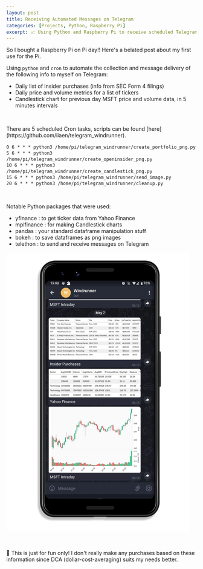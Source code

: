 ```yaml
---
layout: post
title: Receiving Automated Messages on Telegram
categories: [Projects, Python, Raspberry Pi]
excerpt: 📈 Using Python and Raspberry Pi to receive scheduled Telegram messages on stock portfolio and insider purchases
---
```


So I bought a Raspberry Pi on Pi day!! Here's a belated post about my first use for the Pi.  

Using `python` and `cron` to automate the collection and message delivery of the following info to myself on Telegram:
- Daily list of insider purchases (info from SEC Form 4 filings)
- Daily price and volume metrics for a list of tickers
- Candlestick chart for previous day MSFT price and volume data, in 5 minutes intervals  

<p>&nbsp;</p>
There are 5 scheduled Cron tasks, scripts can be found [here](https://github.com/iiaen/telegram_windrunner).  
  
```
0 6 * * * python3 /home/pi/telegram_windrunner/create_portfolio_png.py
5 6 * * * python3 /home/pi/telegram_windrunner/create_openinsider_png.py
10 6 * * * python3 /home/pi/telegram_windrunner/create_candlestick_png.py
15 6 * * * python3 /home/pi/telegram_windrunner/send_image.py
20 6 * * * python3 /home/pi/telegram_windrunner/cleanup.py
```  

<p>&nbsp;</p>
Notable Python packages that were used:  

- yfinance : to get ticker data from Yahoo Finance
- mplfinance : for making Candlestick charts
- pandas : your standard dataframe manipulation stuff
- bokeh : to save dataframes as png images
- telethon : to send and receive messages on Telegram
  
  
![Alt text](https://raw.githubusercontent.com/iiaen/iiaen.github.io/master/images/post_images/WindrunnerMockup65.png "Mockup")    
<p>&nbsp;</p>  
🏮 This is just for fun only! I don't really make any purchases based on these information since DCA (dollar-cost-averaging) suits my needs better. 
  
